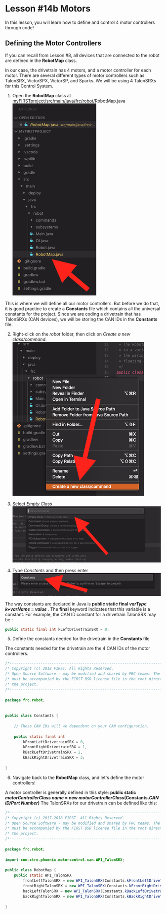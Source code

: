 # Lesson #14b Motors

In this lesson, you will learn how to define and control 4 motor controllers through code!

## Defining the Motor Controllers ##

If you can recall from Lesson #8, all devices that are connected to the robot are defined in the **RobotMap** class. 

In our case, the drivetrain has 4 motors, and a motor controller for each motor. There are several different types of motor controllers such as TalonSRX, VictorSPX, VictorSP, and Sparks. We will be using 4 TalonSRXs for this Control System. 

1. Open the **RobotMap** class at myFIRSTproject/src/main/java/frc/robot/RobotMap.java
![RobotMap](https://github.com/frc6908/JavaForBeginners/raw/master/Resources/robotmap.png "RobotMap")

This is where we will define all our motor controllers. But before we do that, it is good practice to create a **Constants** file which contains all the universal constants for the project. Since we are coding a drivetrain that has TalonSRXs (CAN devices), we will be storing the CAN IDs in the **Constants** file. 

2. Right-click on the *robot* folder, then click on *Create a new class/command*.
![NewClass](https://github.com/frc6908/JavaForBeginners/raw/master/Resources/new_class.png "New Class")

3. Select *Empty Class*
![EmptyClass](https://github.com/frc6908/JavaForBeginners/raw/master/Resources/empty_class.png "Empty Class")

4. Type *Constants* and then press enter
![Constants](https://github.com/frc6908/JavaForBeginners/raw/master/Resources/constants.png "Constants")

The way constants are declared in Java is **public static final *varType* *k+varName* = *value*** . The **final** keyword indicates that this variable is a constant. For example, the CAN ID constant for a drivetrain TalonSRX may be :
```java
public static final int kLeftDrivetrainSRX = 0;
```

5. Define the constants needed for the drivetrain in the **Constants** file

The constants needed for the drivetrain are the 4 CAN IDs of the motor controllers. 
```java
/*----------------------------------------------------------------------------*/
/* Copyright (c) 2018 FIRST. All Rights Reserved.                             */
/* Open Source Software - may be modified and shared by FRC teams. The code   */
/* must be accompanied by the FIRST BSD license file in the root directory of */
/* the project.                                                               */
/*----------------------------------------------------------------------------*/

package frc.robot;


public class Constants {

    // These CAN IDs will we dependent on your CAN configuration.

    public static final int 
        kFrontLeftDrivetrainSRX = 0,
        kFrontRightDrivetrainSRX = 1,
        kBackLeftDrivetrainSRX = 2,
        kBackRightDrivetrainSRX = 3;

}
```

6. Navigate back to the **RobotMap** class, and let's define the motor controllers!

A motor controller is generally defined in this style: **public static *motorControllerClass* *name* = new *motorControllerClass*(Constants.*CAN ID/Port Number*)**
The TalonSRXs for our drivetrain can be defined like this:

```java
/*----------------------------------------------------------------------------*/
/* Copyright (c) 2017-2018 FIRST. All Rights Reserved.                        */
/* Open Source Software - may be modified and shared by FRC teams. The code   */
/* must be accompanied by the FIRST BSD license file in the root directory of */
/* the project.                                                               */
/*----------------------------------------------------------------------------*/

package frc.robot;

import com.ctre.phoenix.motorcontrol.can.WPI_TalonSRX;

public class RobotMap {
    public static WPI_TalonSRX 
        frontLeftTalonSRX = new WPI_TalonSRX(Constants.kFrontLeftDrivetrainSRX),
        frontRightTalonSRX = new WPI_TalonSRX(Constants.kFrontRightDrivetrainSRX),
        backLeftTalonSRX = new WPI_TalonSRX(Constants.kBackLeftDrivetrainSRX),
        backRightTalonSRX = new WPI_TalonSRX(Constants.kBackRightDrivetrainSRX);
  
}

```
